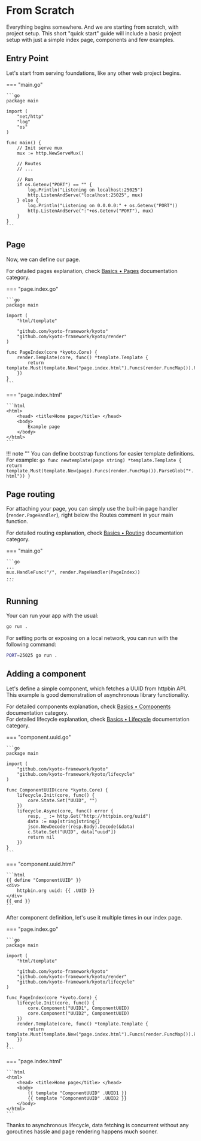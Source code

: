 # From Scratch

Everything begins somewhere.
And we are starting from scratch, with project setup.
This short "quick start" guide will include a basic project setup with just a simple index page, components and few examples.

## Entry Point

Let's start from serving foundations, like any other web project begins.

=== "main.go"

	```go
	package main

	import (
	    "net/http"
	    "log"
	    "os"
	)

	func main() {
	    // Init serve mux
	    mux := http.NewServeMux()

	    // Routes
	    // ...

	    // Run
	    if os.Getenv("PORT") == "" {
	        log.Println("Listening on localhost:25025")
	        http.ListenAndServe("localhost:25025", mux)
	    } else {
	        log.Println("Listening on 0.0.0.0:" + os.Getenv("PORT"))
	        http.ListenAndServe(":"+os.Getenv("PORT"), mux)
	    }
	}
	```

## Page

Now, we can define our page.

For detailed pages explanation, check [Basics • Pages](basics/pages.md) documentation category.

=== "page.index.go"

	```go
	package main

	import (
	    "html/template"

	    "github.com/kyoto-framework/kyoto"
	    "github.com/kyoto-framework/kyoto/render"
	)

	func PageIndex(core *kyoto.Core) {
		render.Template(core, func() *template.Template {
			return template.Must(template.New("page.index.html").Funcs(render.FuncMap()).ParseGlob("*.html"))
		})
	}
	```

=== "page.index.html"

	```html
	<html>
		<head> <title>Home page</title> </head>
		<body>
			Example page
		</body>
	</html>
	```

!!! note ""
    You can define bootstrap functions for easier template definitions. For example:
    ```go
    func newtemplate(page string) *template.Template {
        return template.Must(template.New(page).Funcs(render.FuncMap()).ParseGlob("*.html"))
    }
    ```

## Page routing

For attaching your page, you can simply use the built-in page handler (`render.PageHandler`), right below the Routes comment in your main function.

For detailed routing explanation, check [Basics • Routing](basics/routing.md) documentation category.

=== "main.go"

	```go
	...
	mux.HandleFunc("/", render.PageHandler(PageIndex))
	...
	```
	

## Running

Your can run your app with the usual:

```bash
go run .
```

For setting ports or exposing on a local network, you can run with the following command:

```bash
PORT=25025 go run .
```

## Adding a component

Let's define a simple component, which fetches a UUID from httpbin API.
This example is good demonstration of asynchronous library functionality.

For detailed components explanation, check [Basics • Components](basics/components.md) documentation category.  
For detailed lifecycle explanation, check [Basics • Lifecycle](basics/lifecycle.md) documentation category.

=== "component.uuid.go"

	```go
	package main

	import (
		"github.com/kyoto-framework/kyoto"
		"github.com/kyoto-framework/kyoto/lifecycle"
	)

	func ComponentUUID(core *kyoto.Core) {
		lifecycle.Init(core, func() {
			core.State.Set("UUID", "")
		})
		lifecycle.Async(core, func() error {
			resp, _ := http.Get("http://httpbin.org/uuid")
	        data := map[string]string{}
	        json.NewDecoder(resp.Body).Decode(&data)
	        c.State.Set("UUID", data["uuid"])
	        return nil
		})
	}
	```

=== "component.uuid.html"

	```html
	{{ define "ComponentUUID" }}
	<div>
		httpbin.org uuid: {{ .UUID }}
	</div>
	{{ end }}
	```

After component definition, let's use it multiple times in our index page.

=== "page.index.go"

	```go
	package main

	import (
	    "html/template"

	    "github.com/kyoto-framework/kyoto"
	    "github.com/kyoto-framework/kyoto/render"
	    "github.com/kyoto-framework/kyoto/lifecycle"
	)

	func PageIndex(core *kyoto.Core) {
		lifecycle.Init(core, func() {
			core.Component("UUID1", ComponentUUID)
			core.Component("UUID2", ComponentUUID)
		})
		render.Template(core, func() *template.Template {
			return template.Must(template.New("page.index.html").Funcs(render.FuncMap()).ParseGlob("*.html"))
		})
	}
	```

=== "page.index.html"

	```html
	<html>
	    <head> <title>Home page</title> </head>
	    <body>
	        {{ template "ComponentUUID" .UUID1 }}
	        {{ template "ComponentUUID" .UUID2 }}
	    </body>
	</html>
	```

Thanks to asynchronous lifecycle, data fetching is concurrent without any goroutines hassle and page rendering happens much sooner.
